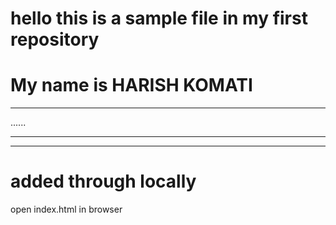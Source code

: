 # hello this is a sample file in my first repository

# My name is HARISH KOMATI

-----
......
******
-----
# added through locally
open index.html in browser